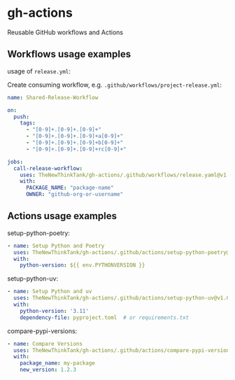 # gh-actions

Reusable GitHub workflows and Actions

## Workflows usage examples

usage of `release.yml`:

Create consuming workflow, e.g. `.github/workflows/project-release.yml`:

```yaml
name: Shared-Release-Workflow

on:
  push:
    tags:
      - "[0-9]+.[0-9]+.[0-9]+"
      - "[0-9]+.[0-9]+.[0-9]+a[0-9]+"
      - "[0-9]+.[0-9]+.[0-9]+b[0-9]+"
      - "[0-9]+.[0-9]+.[0-9]+rc[0-9]+"

jobs:
  call-release-workflow:
    uses: TheNewThinkTank/gh-actions/.github/workflows/release.yaml@v1.0.4
    with:
      PACKAGE_NAME: "package-name"
      OWNER: "github-org-or-username"
```

## Actions usage examples

setup-python-poetry:

```yaml
- name: Setup Python and Poetry
  uses: TheNewThinkTank/gh-actions/.github/actions/setup-python-poetry@v1.0.4
  with:
    python-version: ${{ env.PYTHONVERSION }}
```

setup-python-uv:

```yaml
- name: Setup Python and uv
  uses: TheNewThinkTank/gh-actions/.github/actions/setup-python-uv@v1.0.4
  with:
    python-version: '3.11'
    dependency-file: pyproject.toml  # or requirements.txt
```

compare-pypi-versions:

```yaml
- name: Compare Versions
  uses: TheNewThinkTank/gh-actions/.github/actions/compare-pypi-versions@v1.0.4
  with:
    package_name: my-package
    new_version: 1.2.3
```

<!--
git tag -a v1.0.0 -m "Initial release of setup-python-poetry"
git push origin v1.0.0
-->
